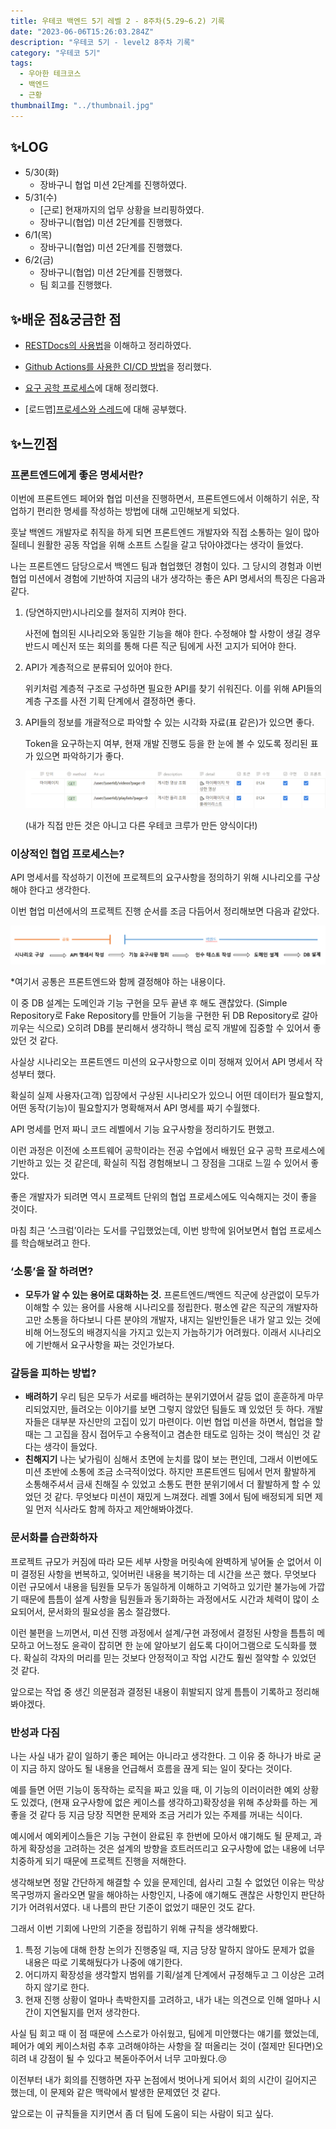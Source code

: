 ```yaml
---
title: 우테코 백엔드 5기 레벨 2 - 8주차(5.29~6.2) 기록
date: "2023-06-06T15:26:03.284Z"
description: "우테코 5기 - level2 8주차 기록"
category: "우테코 5기"
tags:
  - 우아한 테크코스
  - 백엔드
  - 근황
thumbnailImg: "../thumbnail.jpg"
---
```


## ✨LOG

- 5/30(화)
  - 장바구니 협업 미션 2단계를 진행하였다.
- 5/31(수)
  - [근로] 현재까지의 업무 상황을 브리핑하였다.
  - 장바구니(협업) 미션 2단계를 진행했다.
- 6/1(목)
  - 장바구니(협업) 미션 2단계를 진행했다.
- 6/2(금)
  - 장바구니(협업) 미션 2단계를 진행했다.
  - 팀 회고를 진행했다.

## ✨배운 점&궁금한 점

- [RESTDocs의 사용법](https://amaran-th.github.io/Spring/%5BSpring%5D%20RESTDocs%EB%A1%9C%20API%20%EB%AA%85%EC%84%B8%EC%84%9C%20%EB%A7%8C%EB%93%A4%EA%B8%B0/)을 이해하고 정리하였다.
- [Github Actions를 사용한 CI/CD 방법](https://amaran-th.github.io/%EC%9D%B8%ED%94%84%EB%9D%BC/%5BSpring%5D%20Spring%20%ED%94%84%EB%A1%9C%EC%A0%9D%ED%8A%B8%20CICD%20%EC%A0%81%EC%9A%A9%ED%95%98%EA%B8%B0/)을 정리했다.
- [요구 공학 프로세스](https://amaran-th.github.io/%EC%86%8C%ED%94%84%ED%8A%B8%EC%9B%A8%EC%96%B4%20%EC%84%A4%EA%B3%84/%EC%9A%94%EA%B5%AC%20%EA%B3%B5%ED%95%99%20%ED%94%84%EB%A1%9C%EC%84%B8%EC%8A%A4/)에 대해 정리했다.

- [로드맵][프로세스와 스레드](https://amaran-th.github.io/Java/[OS]%20%ED%94%84%EB%A1%9C%EC%84%B8%EC%8A%A4%EC%99%80%20%EC%8A%A4%EB%A0%88%EB%93%9C/)에 대해 공부했다.

## ✨느낀점

### 프론트엔드에게 좋은 명세서란?

이번에 프론트엔드 페어와 협업 미션을 진행하면서, 프론트엔드에서 이해하기 쉬운, 작업하기 편리한 명세를 작성하는 방법에 대해 고민해보게 되었다.

훗날 백엔드 개발자로 취직을 하게 되면 프론트엔드 개발자와 직접 소통하는 일이 많아질테니 원활한 공동 작업을 위해 소프트 스킬을 갈고 닦아야겠다는 생각이 들었다.

나는 프론트엔드 담당으로서 백엔드 팀과 협업했던 경험이 있다. 그 당시의 경험과 이번 협업 미션에서 경험에 기반하여 지금의 내가 생각하는 좋은 API 명세서의 특징은 다음과 같다.

1. (당연하지만)시나리오를 철저히 지켜야 한다.

   사전에 협의된 시나리오와 동일한 기능을 해야 한다. 수정해야 할 사항이 생길 경우 반드시 메신저 또는 회의를 통해 다른 직군 팀에게 사전 고지가 되어야 한다.

2. API가 계층적으로 분류되어 있어야 한다.

   위키처럼 계층적 구조로 구성하면 필요한 API를 찾기 쉬워진다. 이를 위해 API들의 계층 구조를 사전 기획 단계에서 결정하면 좋다.

3. API들의 정보를 개괄적으로 파악할 수 있는 시각화 자료(표 같은)가 있으면 좋다.

   Token을 요구하는지 여부, 현재 개발 진행도 등을 한 눈에 볼 수 있도록 정리된 표가 있으면 파악하기가 좋다.

   ![Untitled](table.png)

   (내가 직접 만든 것은 아니고 다른 우테코 크루가 만든 양식이다!)

### 이상적인 협업 프로세스는?

API 명세서를 작성하기 이전에 프로젝트의 요구사항을 정의하기 위해 시나리오를 구상해야 한다고 생각한다.

이번 협업 미션에서의 프로젝트 진행 순서를 조금 다듬어서 정리해보면 다음과 같았다.

![Untitled](thumbnail.png)

\*여기서 공통은 프론트엔드와 함께 결정해야 하는 내용이다.

이 중 DB 설계는 도메인과 기능 구현을 모두 끝낸 후 해도 괜찮았다. (Simple Repository로 Fake Repository를 만들어 기능을 구현한 뒤 DB Repository로 갈아끼우는 식으로) 오히려 DB를 분리해서 생각하니 핵심 로직 개발에 집중할 수 있어서 좋았던 것 같다.

사실상 시나리오는 프론트엔드 미션의 요구사항으로 이미 정해져 있어서 API 명세서 작성부터 했다.

확실히 실제 사용자(고객) 입장에서 구상된 시나리오가 있으니 어떤 데이터가 필요할지, 어떤 동작(기능)이 필요할지가 명확해져서 API 명세를 짜기 수월했다.

API 명세를 먼저 짜니 코드 레벨에서 기능 요구사항을 정리하기도 편했고.

이런 과정은 이전에 소프트웨어 공학이라는 전공 수업에서 배웠던 요구 공학 프로세스에 기반하고 있는 것 같은데, 확실히 직접 경험해보니 그 장점을 그대로 느낄 수 있어서 좋았다.

좋은 개발자가 되려면 역시 프로젝트 단위의 협업 프로세스에도 익숙해지는 것이 좋을 것이다.

마침 최근 ‘스크럼’이라는 도서를 구입했었는데, 이번 방학에 읽어보면서 협업 프로세스를 학습해보려고 한다.

### ‘소통’을 잘 하려면?

- **모두가 알 수 있는 용어로 대화하는 것.**
  프론트엔드/백엔드 직군에 상관없이 모두가 이해할 수 있는 용어를 사용해 시나리오를 정립한다.
  평소엔 같은 직군의 개발자하고만 소통을 하다보니 다른 분야의 개발자, 내지는 일반인들은 내가 알고 있는 것에 비해 어느정도의 배경지식을 가지고 있는지 가늠하기가 어려웠다.
  이래서 시나리오에 기반해서 요구사항을 짜는 것인가보다.

### 갈등을 피하는 방법?

- **배려하기**
  우리 팀은 모두가 서로를 배려하는 분위기였어서 갈등 없이 훈훈하게 마무리되었지만, 들려오는 이야기를 보면 그렇지 않았던 팀들도 꽤 있었던 듯 하다.
  개발자들은 대부분 자신만의 고집이 있기 마련이다. 이번 협업 미션을 하면서, 협업을 할 때는 그 고집을 잠시 접어두고 수용적이고 겸손한 태도로 임하는 것이 핵심인 것 같다는 생각이 들었다.
- **친해지기**
  나는 낯가림이 심해서 초면에 눈치를 많이 보는 편인데, 그래서 이번에도 미션 초반에 소통에 조금 소극적이었다. 하지만 프론트엔드 팀에서 먼저 활발하게 소통해주셔서 금새 친해질 수 있었고 소통도 편한 분위기에서 더 활발하게 할 수 있었던 것 같다. 무엇보다 미션이 재밌게 느껴졌다.
  레벨 3에서 팀에 배정되게 되면 제일 먼저 식사라도 함께 하자고 제안해봐야겠다.

### 문서화를 습관화하자

프로젝트 규모가 커짐에 따라 모든 세부 사항을 머릿속에 완벽하게 넣어둘 순 없어서 이미 결정된 사항을 번복하고, 잊어버린 내용을 복기하는 데 시간을 쓰곤 했다. 무엇보다 이런 규모에서 내용을 팀원들 모두가 동일하게 이해하고 기억하고 있기란 불가능에 가깝기 때문에 틈틈이 설계 사항을 팀원들과 동기화하는 과정에서도 시간과 체력이 많이 소요되어서, 문서화의 필요성을 몸소 절감했다.

이런 불편을 느끼면서, 미션 진행 과정에서 설계/구현 과정에서 결정된 사항을 틈틈히 메모하고 어느정도 윤곽이 잡히면 한 눈에 알아보기 쉽도록 다이어그램으로 도식화를 했다. 확실히 각자의 머리를 믿는 것보다 안정적이고 작업 시간도 훨씬 절약할 수 있었던 것 같다.

앞으로는 작업 중 생긴 의문점과 결정된 내용이 휘발되지 않게 틈틈이 기록하고 정리해봐야겠다.

### 반성과 다짐

나는 사실 내가 같이 일하기 좋은 페어는 아니라고 생각한다. 그 이유 중 하나가 바로 굳이 지금 하지 않아도 될 내용을 언급해서 흐름을 끊게 되는 일이 잦다는 것이다.

예를 들면 어떤 기능이 동작하는 로직을 짜고 있을 때, 이 기능의 이러이러한 예외 상황도 있겠다, (현재 요구사항에 없은 케이스를 생각하고)확장성을 위해 추상화를 하는 게 좋을 것 같다 등 지금 당장 직면한 문제와 조금 거리가 있는 주제를 꺼내는 식이다.

예시에서 예외케이스들은 기능 구현이 완료된 후 한번에 모아서 얘기해도 될 문제고, 과하게 확장성을 고려하는 것은 설계의 방향을 흐트러뜨리고 요구사항에 없는 내용에 너무 치중하게 되기 때문에 프로젝트 진행을 저해한다.

생각해보면 정말 간단하게 해결할 수 있을 문제인데, 쉽사리 고칠 수 없었던 이유는 막상 목구멍까지 올라오면 말을 해야하는 사항인지, 나중에 얘기해도 괜찮은 사항인지 판단하기가 어려워서였다. 내 나름의 판단 기준이 없었기 때문인 것도 같다.

그래서 이번 기회에 나만의 기준을 정립하기 위해 규칙을 생각해봤다.

1. 특정 기능에 대해 한창 논의가 진행중일 때, 지금 당장 말하지 않아도 문제가 없을 내용은 따로 기록해뒀다가 나중에 얘기한다.
2. 어디까지 확장성을 생각할지 범위를 기획/설계 단계에서 규정해두고 그 이상은 고려하지 않기로 한다.
3. 현재 진행 상황이 얼마나 촉박한지를 고려하고, 내가 내는 의견으로 인해 얼마나 시간이 지연될지를 먼저 생각한다.

사실 팀 회고 때 이 점 때문에 스스로가 아쉬웠고, 팀에게 미안했다는 얘기를 했었는데, 페어가 예외 케이스처럼 추후 고려해야하는 사항을 잘 떠올리는 것이 (절제만 된다면)오히려 내 강점이 될 수 있다고 복돋아주어서 너무 고마웠다.😢

이전부터 내가 회의를 진행하면 자꾸 논점에서 벗어나게 되어서 회의 시간이 길어지곤 했는데, 이 문제와 같은 맥락에서 발생한 문제였던 것 같다.

앞으로는 이 규칙들을 지키면서 좀 더 팀에 도움이 되는 사람이 되고 싶다.
